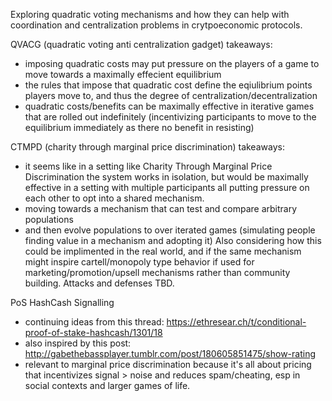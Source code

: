 Exploring quadratic voting mechanisms and how they can help with coordination and centralization problems in crytpoeconomic protocols.

QVACG (quadratic voting anti centralization gadget) takeaways:
- imposing quadratic costs may put pressure on the players of a game to move towards a maximally effecient equilibrium
- the rules that impose that quadratic cost define the eqiulibrium points players move to, and thus the degree of centralization/decentralization
- quadratic costs/benefits can be maximally effective in iterative games that are rolled out indefinitely (incentivizing participants to move to the equilibrium immediately as there no benefit in resisting)

CTMPD (charity through marginal price discrimination) takeaways:
- it seems like in a setting like Charity Through Marginal Price Discrimination the system works in isolation, but would be maximally effective in a setting with multiple participants all putting pressure on each other to opt into a shared mechanism. 
- moving towards a mechanism that can test and compare arbitrary populations
- and then evolve populations to over iterated games (simulating people finding value in a mechanism and adopting it)
Also considering how this could be implimented in the real world, and if the same mechanism might inspire cartell/monopoly type behavior if used for marketing/promotion/upsell mechanisms rather than community building. Attacks and defenses TBD.

PoS HashCash Signalling
- continuing ideas from this thread: https://ethresear.ch/t/conditional-proof-of-stake-hashcash/1301/18
- also inspired by this post: http://gabethebassplayer.tumblr.com/post/180605851475/show-rating
- relevant to marginal price discrimination because it's all about pricing that incentivizes signal > noise and reduces spam/cheating, esp in social contexts and larger games of life.
